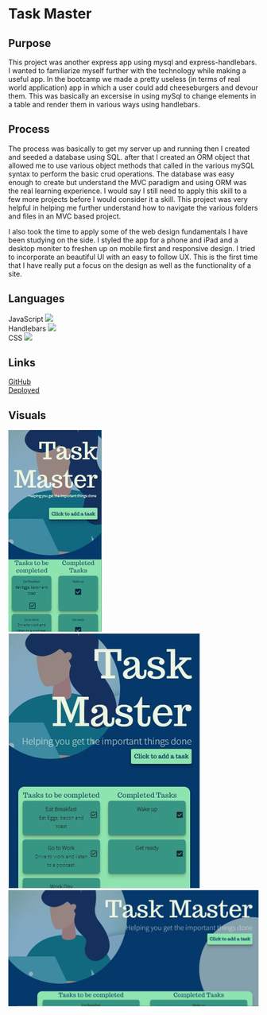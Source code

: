 # Task Master

## Purpose
This project was another express app using mysql and express-handlebars. I wanted to familiarize myself further with the technology while making a useful app. In the bootcamp we made a pretty useless (in terms of real world application) app in which a user could add cheeseburgers and devour them. This was basically an excersise in using mySql to change elements in a table and render them in various ways using handlebars. 

## Process
The process was basically to get my server up and running then I created and seeded a database using SQL. after that I created an ORM object that allowed me to use various object methods that called in the various mySQL syntax to perform the basic crud operations. The database was easy enough to create but understand the MVC paradigm and using ORM was the real learning experience. I would say I still need to apply this skill to a few more projects before I would consider it a skill. This project was very helpful in helping me further understand how to navigate the various folders and files in an MVC based project. 

I also took the time to apply some of the web design fundamentals I have been studying on the side. I styled the app for a phone and iPad and a desktop moniter to freshen up on mobile first and responsive design. I tried to incorporate an beautiful UI with an easy to follow UX. This is the first time that I have really put a focus on the design as well as the functionality of a site. 

## Languages 
JavaScript <img src="https://progress-bar.dev/30">
<br>
Handlebars <img src="https://progress-bar.dev/24">
<br>
CSS <img src="https://progress-bar.dev/46">

## Links
[GitHub](https://github.com/sharkattack182/express-task-master)
<br>
[Deployed](https://express-task-master.herokuapp.com/)
<br>

## Visuals
<img src="./imgs/iphone-x.JPG">
<br>
<img src="./imgs/ipad-pro.JPG">
<br>
<img src="./imgs/desktop.JPG">
